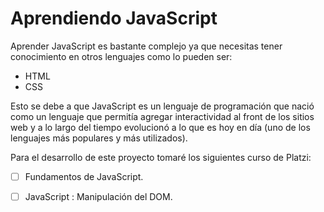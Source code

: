 # Aprendiendo JavaScript

Aprender JavaScript es bastante complejo ya que necesitas tener conocimiento en otros lenguajes como lo pueden ser:

- HTML
- CSS

Esto se debe a que JavaScript es un lenguaje de programación que nació como un lenguaje que permitía agregar interactividad al front de los sitios web y a lo largo del tiempo evolucionó a lo que es hoy en día (uno de los lenguajes más populares y más utilizados).

Para el desarrollo de este proyecto tomaré los siguientes curso de Platzi:

- [ ] Fundamentos de JavaScript.
- [ ] JavaScript : Manipulación del DOM.

